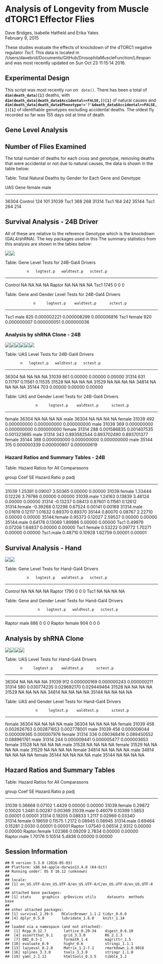 # Analysis of Longevity from Muscle dTORC1 Effector Flies
 Dave Bridges, Isabelle Hatfield and Erika Yates  
February 9, 2015  



These studies evaluate the effects of knockdown of the dTORC1 negative regulator *Tsc1*.  This data is located in /Users/davebrid/Documents/GitHub/DrosophilaMuscleFunction/Lifespan and was most recently updated on Sun Oct 23 11:15:14 2016.

## Experimental Design



This script was most recently run on ` date()`.  There has been a total of **` dim(death_data)[1]`** deaths, with **` dim(death_data[death_data$Accidental==FALSE,])[1]`** of natural causes and **` dim(death_data[death_data$Phenotype!='?'&death_data$Accidental==FALSE,])[1]`** of identifiable genotypes excluding accidental deaths.  The oldest fly recorded so far was 155 days old at time of death.

## Gene Level Analysis





## Number of Flies Examined

The total number of deaths for each cross and genotype, removing deaths that were accidental or not due to natural causes, the data is shown in the table below:


Table: Total Natural Deaths by Gender for Each Gene and Genotype

UAS     Gene       female   male
------  --------  -------  -----
36304   Control       124    101
31039   Tsc1          368    268
31314   Tsc1          164    242
35144   Tsc1          264    214

## Survival Analysis - 24B Driver

All of these are relative to the reference Genotype which is the knockdown (GAL4/shRNA).  The key packages used in this The summary statistics from this analysis are shown in the tables below:

![](longevity-analysis-tsc_files/figure-html/survival-analysis-24b-by-gene-1.png)<!-- -->![](longevity-analysis-tsc_files/figure-html/survival-analysis-24b-by-gene-2.png)<!-- -->


Table: Gene Level Tests for 24B-Gal4 Drivers

              n   logtest.p   waldtest.p   sctest.p
--------  -----  ----------  -----------  ---------
Control      NA          NA           NA         NA
Raptor       NA          NA           NA         NA
Tsc1       1745           0            0          0



Table: Gene and Gender Level  Tests for 24B-Gal4 Drivers

                 n     logtest.p    waldtest.p      sctest.p
------------  ----  ------------  ------------  ------------
Tsc1 male      825   0.000002221   0.000008299   0.000006816
Tsc1 female    920   0.000000007   0.000000051   0.000000036

### Analysis by shRNA Clone - 24B


![](longevity-analysis-tsc_files/figure-html/survival-analysis-24b-by-UAS-1.png)<!-- -->![](longevity-analysis-tsc_files/figure-html/survival-analysis-24b-by-UAS-2.png)<!-- -->![](longevity-analysis-tsc_files/figure-html/survival-analysis-24b-by-UAS-3.png)<!-- -->![](longevity-analysis-tsc_files/figure-html/survival-analysis-24b-by-UAS-4.png)<!-- -->![](longevity-analysis-tsc_files/figure-html/survival-analysis-24b-by-UAS-5.png)<!-- -->![](longevity-analysis-tsc_files/figure-html/survival-analysis-24b-by-UAS-6.png)<!-- -->


Table: UAS Level Tests for 24B-Gal4 Drivers

           n   logtest.p   waldtest.p   sctest.p
------  ----  ----------  -----------  ---------
36304     NA          NA           NA         NA
31039    861     0.00000      0.00000    0.00000
31314    631     0.11797      0.11561    0.11535
31528     NA          NA           NA         NA
31529     NA          NA           NA         NA
34814     NA          NA           NA         NA
35144    703     0.00000      0.00000    0.00000



Table: UAS and Gender Level  Tests for 24B-Gal4 Drivers

                  n     logtest.p    waldtest.p      sctest.p
-------------  ----  ------------  ------------  ------------
female 36304     NA            NA            NA            NA
male 36304       NA            NA            NA            NA
female 31039    492   0.000000000   0.000000000   0.000000000
male 31039      369   0.000000000   0.000000000   0.000000000
female 31314    288   0.001586835   0.001407535   0.001323685
male 31314      343   0.893582544   0.893702490   0.893701377
female 35144    388   0.000000000   0.000000000   0.000000000
male 35144      315   0.000000339   0.000000907   0.000000619

### Hazard Ratios and Summary Tables - 24B


Table: Hazard Ratios for All Comparasons

group               Coef        SE   Hazard.Ratio         p      padj
-------------  ---------  --------  -------------  --------  --------
31039            1.25381   0.09007        3.50365   0.00000   0.00000
31039.female     1.33444   0.12226        3.79786   0.00000   0.00000
31039.male       1.24163   0.13839        3.46124   0.00000   0.00000
31314           -0.13237   0.08413        0.87601   0.11561   0.12612
31314.female    -0.39268   0.12298        0.67524   0.00141   0.00169
31314.male       0.01619   0.12117        1.01632   0.89370   0.89370
35144            0.80070   0.08767        2.22710   0.00000   0.00000
35144.female     0.95373   0.12027        2.59537   0.00000   0.00000
35144.male       0.64178   0.13069        1.89986   0.00000   0.00000
Tsc1             0.49979   0.07208        1.64837   0.00000   0.00000
Tsc1.female      0.53222   0.09772        1.70271   0.00000   0.00000
Tsc1.male        0.48710   0.10928        1.62759   0.00001   0.00001

## Survival Analysis - Hand

![](longevity-analysis-tsc_files/figure-html/survival-analysis-hand-by-gene-1.png)<!-- -->![](longevity-analysis-tsc_files/figure-html/survival-analysis-hand-by-gene-2.png)<!-- -->


Table: Gene Level Tests for Hand-Gal4 Drivers

              n   logtest.p   waldtest.p   sctest.p
--------  -----  ----------  -----------  ---------
Control      NA          NA           NA         NA
Raptor     1790           0            0          0
Tsc1         NA          NA           NA         NA



Table: Gene and Gender Level  Tests for Hand-Gal4 Drivers

                   n   logtest.p   waldtest.p   sctest.p
--------------  ----  ----------  -----------  ---------
Raptor male      886           0            0          0
Raptor female    904           0            0          0

## Analysis by shRNA Clone


![](longevity-analysis-tsc_files/figure-html/survival-analysis-hand-by-UAS-1.png)<!-- -->![](longevity-analysis-tsc_files/figure-html/survival-analysis-hand-by-UAS-2.png)<!-- -->![](longevity-analysis-tsc_files/figure-html/survival-analysis-hand-by-UAS-3.png)<!-- -->![](longevity-analysis-tsc_files/figure-html/survival-analysis-hand-by-UAS-4.png)<!-- -->


Table: UAS Level Tests for Hand-Gal4 Drivers

           n     logtest.p    waldtest.p      sctest.p
------  ----  ------------  ------------  ------------
36304     NA            NA            NA            NA
31039    912   0.000000169   0.000000243   0.000000211
31314    580   0.030774235   0.029692170   0.029449464
31528     NA            NA            NA            NA
31529     NA            NA            NA            NA
34814     NA            NA            NA            NA
35144     NA            NA            NA            NA



Table: UAS and Gender Level  Tests for Hand-Gal4 Drivers

                  n     logtest.p    waldtest.p      sctest.p
-------------  ----  ------------  ------------  ------------
female 36304     NA            NA            NA            NA
male 36304       NA            NA            NA            NA
female 31039    456   0.002626763   0.002871653   0.002778001
male 31039      456   0.000006044   0.000009365   0.000007978
female 31314    336   0.090368416   0.089450552   0.088961761
male 31314      244   0.000009441   0.000005477   0.000003653
female 31528     NA            NA            NA            NA
male 31528       NA            NA            NA            NA
female 31529     NA            NA            NA            NA
male 31529       NA            NA            NA            NA
female 34814     NA            NA            NA            NA
male 34814       NA            NA            NA            NA
female 35144     NA            NA            NA            NA
male 35144       NA            NA            NA            NA

## Hazard Ratios and Summary Tables


Table: Hazard Ratios for All Comparasons

group               Coef        SE   Hazard.Ratio         p      padj
--------------  --------  --------  -------------  --------  --------
31039            0.36668   0.07102         1.4429   0.00000   0.00000
31039.female     0.29872   0.10020         1.3481   0.00287   0.00369
31039.male       0.46079   0.10399         1.5853   0.00001   0.00001
31314            0.19205   0.08833         1.2117   0.02969   0.03340
31314.female     0.19659   0.11575         1.2172   0.08945   0.08945
31314.male       0.69464   0.15281         2.0030   0.00001   0.00001
Raptor           1.07540   0.06514         2.9312   0.00000   0.00000
Raptor.female    1.02366   0.09209         2.7834   0.00000   0.00000
Raptor.male      1.70176   0.10514         5.4836   0.00000   0.00000


## Session Information


```
## R version 3.3.0 (2016-05-03)
## Platform: x86_64-apple-darwin13.4.0 (64-bit)
## Running under: OS X 10.12 (unknown)
## 
## locale:
## [1] en_US.UTF-8/en_US.UTF-8/en_US.UTF-8/C/en_US.UTF-8/en_US.UTF-8
## 
## attached base packages:
## [1] stats     graphics  grDevices utils     datasets  methods   base     
## 
## other attached packages:
## [1] survival_2.39-5    RColorBrewer_1.1-2 tidyr_0.6.0       
## [4] dplyr_0.5.0        lubridate_1.6.0    knitr_1.14        
## 
## loaded via a namespace (and not attached):
##  [1] Rcpp_0.12.7        lattice_0.20-34    digest_0.6.10     
##  [4] assertthat_0.1     grid_3.3.0         R6_2.1.3          
##  [7] DBI_0.5-1          formatR_1.4        magrittr_1.5      
## [10] evaluate_0.9       highr_0.6          stringi_1.1.1     
## [13] lazyeval_0.2.0     Matrix_1.2-7.1     rmarkdown_1.0.9016
## [16] splines_3.3.0      tools_3.3.0        stringr_1.1.0     
## [19] yaml_2.1.13        htmltools_0.3.5    tibble_1.2
```
